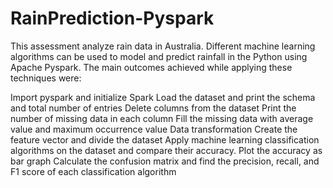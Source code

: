 # RainPrediction-Pyspark

This assessment analyze rain data in Australia. Different machine learning algorithms can be used to model and predict rainfall in the Python using Apache Pyspark. The main outcomes achieved while applying these techniques were:

Import pyspark and initialize Spark
Load the dataset and print the schema and total number of entries
Delete columns from the dataset
Print the number of missing data in each column
Fill the missing data with average value and maximum occurrence value
Data transformation
Create the feature vector and divide the dataset
Apply machine learning classification algorithms on the dataset and compare their accuracy. Plot the accuracy as bar graph
Calculate the confusion matrix and find the precision, recall, and F1 score of each classification algorithm
